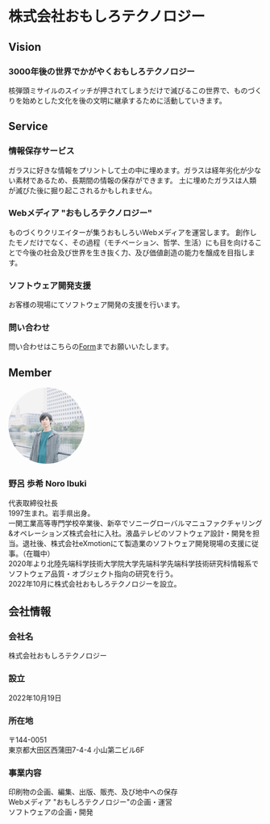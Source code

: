# 株式会社おもしろテクノロジー
## Vision
### 3000年後の世界でかがやくおもしろテクノロジー
核弾頭ミサイルのスイッチが押されてしまうだけで滅びるこの世界で、ものづくりを始めとした文化を後の文明に継承するために活動していきます。

## Service

### 情報保存サービス
ガラスに好きな情報をプリントして土の中に埋めます。ガラスは経年劣化が少ない素材であるため、長期間の情報の保存ができます。
土に埋めたガラスは人類が滅びた後に掘り起こされるかもしれません。

### Webメディア "おもしろテクノロジー"
ものづくりクリエイターが集うおもしろいWebメディアを運営します。
創作したモノだけでなく、その過程（モチベーション、哲学、生活）にも目を向けることで今後の社会及び世界を生き抜く力、及び価値創造の能力を醸成を目指します。

### ソフトウェア開発支援
お客様の現場にてソフトウェア開発の支援を行います。

### 問い合わせ
問い合わせはこちらの[Form](https://docs.google.com/forms/d/e/1FAIpQLSdCU6vTuf2ZyHzK8npj02uzD3NDnUv7TpNUVpo8bnjM-_MwkA/viewform?usp=sf_link)までお願いいたします。

## Member
<img src="./image/dummy_CEO.jpg" style="border-radius:50%;" width="30%"><br>

### 野呂 歩希 Noro Ibuki
代表取締役社長  
1997生まれ。岩手県出身。  
一関工業高等専門学校卒業後、新卒でソニーグローバルマニュファクチャリング&オペレーションズ株式会社に入社。液晶テレビのソフトウェア設計・開発を担当。退社後、株式会社eXmotionにて製造業のソフトウェア開発現場の支援に従事。（在職中）  
2020年より北陸先端科学技術大学院大学先端科学先端科学技術研究科情報系でソフトウェア品質・オブジェクト指向の研究を行う。  
2022年10月に株式会社おもしろテクノロジーを設立。
## 会社情報
### 会社名
株式会社おもしろテクノロジー
### 設立
2022年10月19日
### 所在地
〒144-0051  
東京都大田区西蒲田7-4-4 小山第二ビル6F
### 事業内容
印刷物の企画、編集、出版、販売、及び地中への保存  
Webメディア "おもしろテクノロジー"の企画・運営  
ソフトウェアの企画・開発
